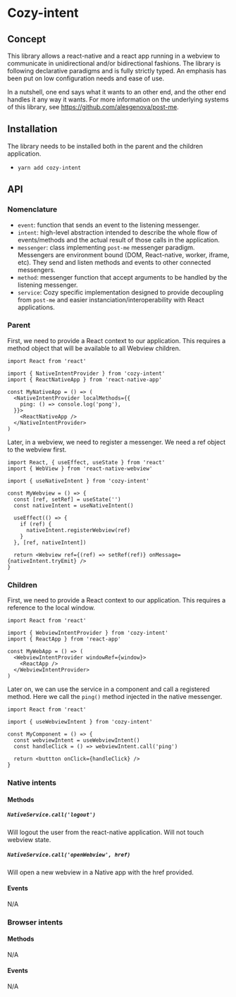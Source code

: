 # Cozy-intent

## Concept

This library allows a react-native and a react app running in a webview to communicate in unidirectional and/or bidirectional fashions. The library is following declarative paradigms and is fully strictly typed. An emphasis has been put on low configuration needs and ease of use.

In a nutshell, one end says what it wants to an other end, and the other end handles it any way it wants. For more information on the underlying systems of this library, see https://github.com/alesgenova/post-me.

## Installation

The library needs to be installed both in the parent and the children application.

- `yarn add cozy-intent`

## API

### Nomenclature

- `event`: function that sends an event to the listening messenger.
- `intent`: high-level abstraction intended to describe the whole flow of events/methods and the actual result of those calls in the application.
- `messenger`: class implementing `post-me` messenger paradigm. Messengers are environment bound (DOM, React-native, worker, iframe, etc). They send and listen methods and events to other connected messengers.
- `method`: messenger function that accept arguments to be handled by the listening messenger.
- `service`: Cozy specific implementation designed to provide decoupling from `post-me` and easier instanciation/interoperability with React applications.

### Parent

First, we need to provide a React context to our application. This requires a method object that will be available to all Webview children.

```tsx
import React from 'react'

import { NativeIntentProvider } from 'cozy-intent'
import { ReactNativeApp } from 'react-native-app'

const MyNativeApp = () => (
  <NativeIntentProvider localMethods={{
    ping: () => console.log('pong'),
  }}>
    <ReactNativeApp />
  </NativeIntentProvider>
)
```

Later, in a webview, we need to register a messenger. We need a ref object to the webview first.

```tsx
import React, { useEffect, useState } from 'react'
import { WebView } from 'react-native-webview'

import { useNativeIntent } from 'cozy-intent'

const MyWebview = () => {
  const [ref, setRef] = useState('')
  const nativeIntent = useNativeIntent()

  useEffect(() => {
    if (ref) {
      nativeIntent.registerWebview(ref)
    }
  }, [ref, nativeIntent])

  return <Webview ref={(ref) => setRef(ref)} onMessage={nativeIntent.tryEmit} />
}
```

### Children

First, we need to provide a React context to our application. This requires a reference to the local window.

```tsx
import React from 'react'

import { WebviewIntentProvider } from 'cozy-intent'
import { ReactApp } from 'react-app'

const MyWebApp = () => (
  <WebviewIntentProvider windowRef={window}>
    <ReactApp />
  </WebviewIntentProvider>
)
```

Later on, we can use the service in a component and call a registered method. Here we call the `ping()` method injected in the native messenger.

```tsx
import React from 'react'

import { useWebviewIntent } from 'cozy-intent'

const MyComponent = () => {
  const webviewIntent = useWebviewIntent()
  const handleClick = () => webviewIntent.call('ping')

  return <buttton onClick={handleClick} />
}
```

### Native intents

#### Methods

##### `NativeService.call('logout')`

Will logout the user from the react-native application. Will not touch webview state.

##### `NativeService.call('openWebview', href)`

Will open a new webview in a Native app with the href provided.

#### Events

N/A

### Browser intents

#### Methods

N/A

#### Events

N/A
